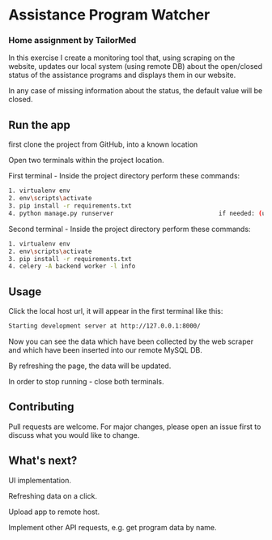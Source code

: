 # Assistance Program Watcher 
### Home assignment by TailorMed
In this exercise I create a monitoring tool that, using scraping on the website, updates our local system (using remote DB) about the open/closed status of the assistance programs and displays them in our website.

In any case of missing information about the status, the default value will be closed.


## Run the app

first clone the project from GitHub, into a known location

Open two terminals within the project location.

First terminal - Inside the project directory perform these commands:
```bash
1. virtualenv env
2. env\scripts\activate
3. pip install -r requirements.txt
4. python manage.py runserver                             if needed: (username: inbar, password: inbar12345)
```

Second terminal - Inside the project directory perform these commands:
```bash
1. virtualenv env
2. env\scripts\activate
3. pip install -r requirements.txt
4. celery -A backend worker -l info
```

## Usage
Click the local host url, it will appear in the first terminal like this:
```bash
Starting development server at http://127.0.0.1:8000/
```
Now you can see the data which have been collected by the web scraper and which have been inserted into our remote MySQL DB.

By refreshing the page, the data will be updated.

In order to stop running - close both terminals.


## Contributing
Pull requests are welcome. For major changes, please open an issue first to discuss what you would like to change.

## What's next?
UI implementation. 

Refreshing data on a click.

Upload app to remote host.

Implement other API requests, e.g. get program data by name.
